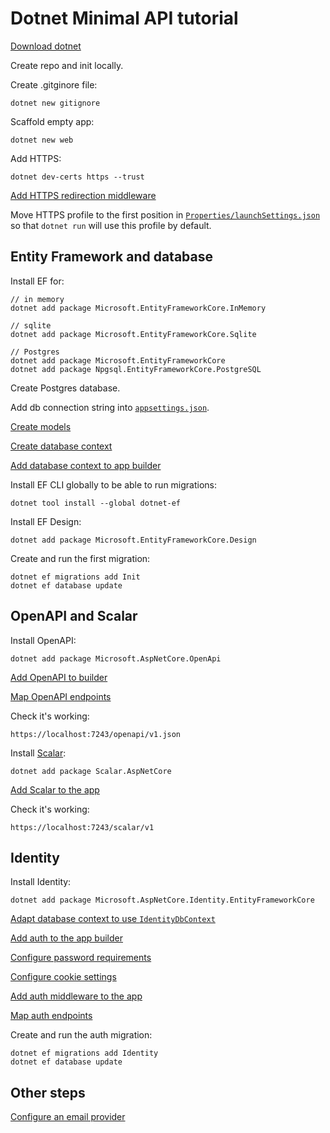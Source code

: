 # Dotnet Minimal API tutorial

[Download dotnet](https://dotnet.microsoft.com/en-us/download)

Create repo and init locally.

Create .gitginore file:
```
dotnet new gitignore
```

Scaffold empty app:
```
dotnet new web
```

Add HTTPS:
```
dotnet dev-certs https --trust
```

[Add HTTPS redirection middleware](https://github.com/PierBover/dotnet-test-minimal-api/blob/main/Program.cs#L37)


Move HTTPS profile to the first position in [`Properties/launchSettings.json`](https://github.com/PierBover/dotnet-test-minimal-api/blob/main/Properties/launchSettings.json) so that `dotnet run` will use this profile by default.


## Entity Framework and database

Install EF for:
```
// in memory
dotnet add package Microsoft.EntityFrameworkCore.InMemory

// sqlite
dotnet add package Microsoft.EntityFrameworkCore.Sqlite

// Postgres
dotnet add package Microsoft.EntityFrameworkCore
dotnet add package Npgsql.EntityFrameworkCore.PostgreSQL
```

Create Postgres database.

Add db connection string into [`appsettings.json`](https://github.com/PierBover/dotnet-test-minimal-api/blob/main/appsettings.json#L2-L4).

[Create models](https://github.com/PierBover/dotnet-test-minimal-api/blob/main/Models/Fruit.cs)

[Create database context](https://github.com/PierBover/dotnet-test-minimal-api/blob/caf6bc7262637c0571474e30dcd9261e634ebc12/Data/AppDbContext.cs)

[Add database context to app builder](https://github.com/PierBover/dotnet-test-minimal-api/blob/caf6bc7262637c0571474e30dcd9261e634ebc12/Program.cs#L9-L11)

Install EF CLI globally to be able to run migrations:
```
dotnet tool install --global dotnet-ef
```

Install EF Design:
```
dotnet add package Microsoft.EntityFrameworkCore.Design
```

Create and run the first migration:
```
dotnet ef migrations add Init
dotnet ef database update
```

## OpenAPI and Scalar

Install OpenAPI:
```
dotnet add package Microsoft.AspNetCore.OpenApi
```

[Add OpenAPI to builder](https://github.com/PierBover/dotnet-test-minimal-api/blob/main/Program.cs#L13)

[Map OpenAPI endpoints](https://github.com/PierBover/dotnet-test-minimal-api/blob/main/Program.cs#L39)

Check it's working:
```
https://localhost:7243/openapi/v1.json
```

Install [Scalar](https://scalar.com/):
```
dotnet add package Scalar.AspNetCore
```

[Add Scalar to the app](https://github.com/PierBover/dotnet-test-minimal-api/blob/main/Program.cs#L33-L35)

Check it's working:
```
https://localhost:7243/scalar/v1
```

## Identity

Install Identity:
```
dotnet add package Microsoft.AspNetCore.Identity.EntityFrameworkCore
```

[Adapt database context to use `IdentityDbContext`](https://github.com/PierBover/dotnet-test-minimal-api/blob/main/Data/AppDbContext.cs)

[Add auth to the app builder](https://github.com/PierBover/dotnet-test-minimal-api/blob/main/Program.cs#L14-L15)

[Configure password requirements](https://github.com/PierBover/dotnet-test-minimal-api/blob/main/Program.cs#L17-L24)

[Configure cookie settings](https://github.com/PierBover/dotnet-test-minimal-api/blob/main/Program.cs#L26-L29)

[Add auth middleware to the app](https://github.com/PierBover/dotnet-test-minimal-api/blob/main/Program.cs#L38)

[Map auth endpoints](https://github.com/PierBover/dotnet-test-minimal-api/blob/main/Program.cs#L40)

Create and run the auth migration:
```
dotnet ef migrations add Identity
dotnet ef database update
```

## Other steps

[Configure an email provider](https://learn.microsoft.com/en-us/aspnet/core/security/authentication/accconfirm?view=aspnetcore-9.0&tabs=visual-studio#configure-an-email-provider)

